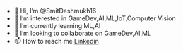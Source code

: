 - 👋 Hi, I’m @SmitDeshmukh16
- 👀 I’m interested in GameDev,AI,ML,IoT,Computer Vision
- 🌱 I’m currently learning ML,AI
- 💞️ I’m looking to collaborate on GameDev,AI,ML
- 📫 How to reach me [Linkedin](https://www.linkedin.com/in/smit-deshmukh-99048625a/) 


<!---
SmitDeshmukh16/SmitDeshmukh16 is a ✨ special ✨ repository because its `README.md` (this file) appears on your GitHub profile.
You can click the Preview link to take a look at your changes.
--->
